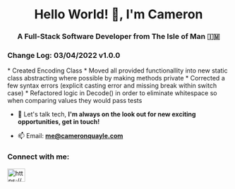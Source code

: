 <h1 align="center">Hello World! 🚀, I'm Cameron</h1>
<h3 align="center">A Full-Stack Software Developer from The Isle of Man 🇮🇲</h3>


<h3>Change Log: 03/04/2022 v1.0.0</h3>
* Created Encoding Class
* Moved all provided functionallity into new static class abstracting where possible by making methods private
* Corrected a few syntax errors (explicit casting error and missing break within switch case)
* Refactored logic in Decode() in order to eliminate whitespace so when comparing values they would pass tests



- 💬 Let's talk tech, **I'm always on the look out for new exciting opportunities, get in touch!**

- 📫 Email: **me@cameronquayle.com**

<h3 align="left">Connect with me:</h3>
<p align="left">
<a href="https://linkedin.com/in/https://www.linkedin.com/in/robert-cameron-quayle-1b49a6133" target="blank"><img align="center" src="https://raw.githubusercontent.com/rahuldkjain/github-profile-readme-generator/master/src/images/icons/Social/linked-in-alt.svg" alt="https://www.linkedin.com/in/robert-cameron-quayle-1b49a6133" height="30" width="40" /></a>
</p>

